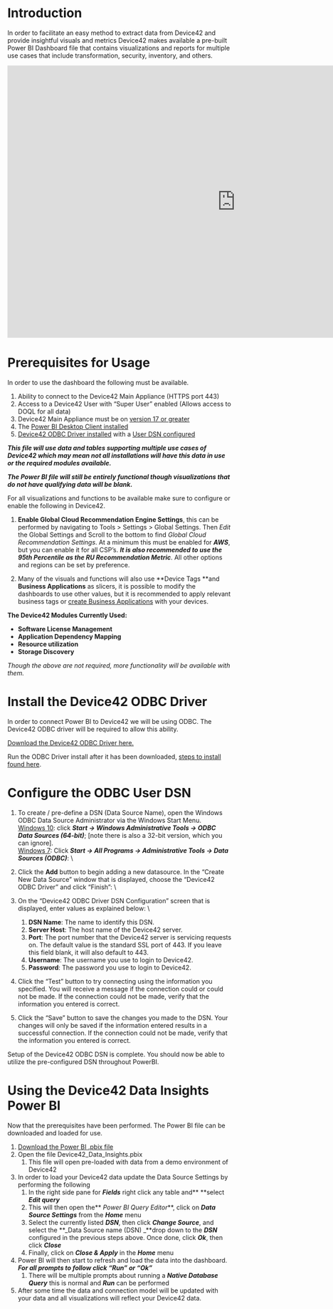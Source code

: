 <!-----
NEW: Check the "Suppress top comment" option to remove this info from the output.

Conversion time: 3.305 seconds.


Using this Markdown file:

1. Paste this output into your source file.
2. See the notes and action items below regarding this conversion run.
3. Check the rendered output (headings, lists, code blocks, tables) for proper
   formatting and use a linkchecker before you publish this page.

Conversion notes:

* Docs to Markdown version 1.0β29
* Mon Apr 26 2021 09:53:15 GMT-0700 (PDT)
* Source doc: Device42 Insights with Power BI
* This document has images: check for >>>>>  gd2md-html alert:  inline image link in generated source and store images to your server. NOTE: Images in exported zip file from Google Docs may not appear in  the same order as they do in your doc. Please check the images!


WARNING:
You have 6 H1 headings. You may want to use the "H1 -> H2" option to demote all headings by one level.

----->

# Introduction

In order to facilitate an easy method to extract data from Device42 and provide insightful visuals and metrics Device42  makes available a pre-built Power BI Dashboard file that contains visualizations and reports for multiple use cases that include transformation, security, inventory, and others.

<iframe width="1024" height="612" src="https://app.powerbi.com/view?r=eyJrIjoiMDA5ZWQxZTktYmQ4NS00OGUxLTg2ZWQtMWVhZGJlMmVhYjhlIiwidCI6ImY0OWQzOWE3LWRmMDgtNGMwNi1iNTU3LTI4MzVhZWM1ZGUwYiJ9&pageName=ReportSectionf4c6d52b6be18731dc4f" frameborder="0" allowFullScreen="true"></iframe>

# Prerequisites for Usage

In order to use the dashboard the following must be available.



1. Ability to connect to the Device42 Main Appliance (HTTPS port 443)
2. Access to a Device42 User with “Super User” enabled (Allows access to DOQL for all data)
3. Device42 Main Appliance must be on [version 17 or greater](https://www.device42.com/update/)
4. The [Power BI Desktop Client installed](https://powerbi.microsoft.com/en-us/downloads/)
5. [Device42 ODBC Driver installed](https://docs.device42.com/external-integrations/odbc-driver-integration/) with a [User DSN configured](https://docs.device42.com/external-integrations/powerbi-integration/#section-4)

**_This file will use data and tables supporting multiple use cases of Device42 which may mean not all installations will have this data in use or the required modules available._**

**_The Power BI file will still be entirely functional though visualizations that do not have qualifying data will be blank._**

For all visualizations and functions to be available make sure to configure or enable the following in Device42.



1. **Enable Global Cloud Recommendation Engine Settings**, this can be performed by navigating to Tools > Settings > Global Settings. Then _Edit_ the Global Settings and Scroll to the bottom to find _Global Cloud Recommendation Settings_. At a minimum this must be enabled for **_AWS_**, but you can enable it for all CSP’s. **_It is also recommended to use the 95th Percentile as the RU Recommendation Metric_**. All other options and regions can be set by preference.

2. Many of the visuals and functions will also use **Device Tags **and **Business Applications** as slicers, it is possible to modify the dashboards to use other values, but it is recommended to apply relevant business tags or [create Business Applications](https://docs.device42.com/apps/business-applications/) with your devices.

**The Device42 Modules Currently Used:**



*   **Software License Management**
*   **Application Dependency Mapping**
*   **Resource utilization**
*   **Storage Discovery**

_Though the above are not required, more functionality will be available with them._


# 


# Install the Device42 ODBC Driver

In order to connect Power BI to Device42 we will be using ODBC. The Device42 ODBC driver will be required to allow this ability.

[Download the Device42 ODBC Driver here.](https://www.device42.com/miscellaneous-tools/)

Run the ODBC Driver install after it has been downloaded, [steps to install found here](https://docs.device42.com/external-integrations/odbc-driver-integration/#section-1).


# Configure the ODBC User DSN



1. To create / pre-define a DSN (Data Source Name), open the Windows ODBC Data Source Administrator via the Windows Start Menu. \
<span style="text-decoration:underline;">Windows 10</span>: click **_Start -> Windows Administrative Tools -> ODBC Data Sources (64-bit)_**; [note there is also a 32-bit version, which you can ignore]. \
<span style="text-decoration:underline;">Windows 7</span>: Click **_Start -> All Programs -> Administrative Tools -> Data Sources (ODBC)_**: \

2. Click the **Add** button to begin adding a new datasource. In the “Create New Data Source” window that is displayed, choose the “Device42 ODBC Driver” and click “Finish”: \

3. On the “Device42 ODBC Driver DSN Configuration” screen that is displayed, enter values as explained below: \

    1. **DSN Name**: The name to identify this DSN.
    2. **Server Host**: The host name of the Device42 server.
    3. **Port**: The port number that the Device42 server is servicing requests on. The default value is the standard SSL port of 443. If you leave this field blank, it will also default to 443.
    4. **Username**: The username you use to login to Device42.
    5. **Password**: The password you use to login to Device42.
4. Click the “Test” button to try connecting using the information you specified. You will receive a message if the connection could or could not be made. If the connection could not be made, verify that the information you entered is correct.
5. Click the “Save” button to save the changes you made to the DSN. Your changes will only be saved if the information entered results in a successful connection. If the connection could not be made, verify that the information you entered is correct.

Setup of the Device42 ODBC DSN is complete. You should now be able to utilize the pre-configured DSN throughout PowerBI.


# Using the Device42 Data Insights Power BI

Now that the prerequisites have been performed. The Power BI file can be downloaded and loaded for use.

1. [Download the Power BI .pbix file](https://github.com/device42/DOQL_scripts_examples/raw/Goldberg-SA-Branch/Device42%20Data%20Insights%20Power%20BI/Device42_Data_Insights.pbix)
2. Open the file Device42_Data_Insights.pbix
    1. This file will open pre-loaded with data from a demo environment of Device42
3. In order to load your Device42 data update the Data Source Settings by performing the following
    1. In the right side pane for **_Fields_** right click any table and** **select **_Edit query_**
    2. This will then open the** _Power BI Query Editor_**, click on **_Data Source Settings_** from the **_Home_** menu
    3. Select the currently listed **_DSN_**, then click **_Change Source_**, and select the **_Data Source name (DSN) _**drop down to the **_DSN_** configured in the previous steps above. Once done, click **_Ok_**, then click **_Close_**
    4. Finally, click on **_Close & Apply_** in the **_Home_** menu
4. Power BI will then start to refresh and load the data into the dashboard. **_For all prompts to follow click “Run” or “Ok”_**
    1. There will be multiple prompts about running a **_Native Database Query_** this is normal and **_Run_** can be performed
5. After some time the data and connection model will be updated with your data and all visualizations will reflect your Device42 data.